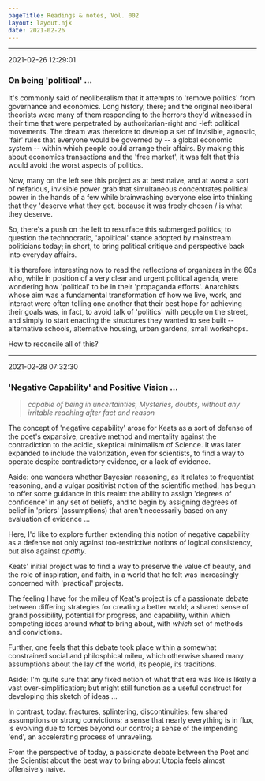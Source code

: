 ```yaml
---
pageTitle: Readings & notes, Vol. 002
layout: layout.njk
date: 2021-02-26
---
```


---
2021-02-26 12:29:01

### On being 'political' ...

It's commonly said of neoliberalism that it attempts to 'remove politics' from governance and economics.  Long history, there; and the original neoliberal theorists were many of them responding to the horrors they'd witnessed in their time that were perpetrated by authoritarian-right and -left political movements.  The dream was therefore to develop a set of invisible, agnostic, 'fair' rules that everyone would be governed by -- a global economic system -- within which people could arrange their affairs.  By making this about economics transactions and the 'free market', it was felt that this would avoid the worst aspects of politics.  

Now, many on the left see this project as at best naive, and at worst a sort of nefarious, invisible power grab that simultaneous concentrates political power in the hands of a few while brainwashing everyone else into thinking that they 'deserve what they get, because it was freely chosen / is what they deserve.

So, there's a push on the left to resurface this submerged politics; to question the technocratic, 'apolitical' stance adopted by mainstream politicians today; in short, to bring political critique and perspective back into everyday affairs.

It is therefore interesting now to read the reflections of organizers in the 60s who, while in position of a very clear and urgent political agenda, were wondering how 'political' to be in their 'propaganda efforts'.  Anarchists whose aim was a fundamental transformation of how we live, work, and interact were often telling one another that their best hope for achieving their goals was, in fact, to avoid talk of 'politics' with people on the street, and simply to start enacting the structures they wanted to see built -- alternative schools, alternative housing, urban gardens, small workshops.  

How to reconcile all of this?

---
2021-02-28 07:32:30

### 'Negative Capability' and Positive Vision ...

>  *capable of being in uncertainties, Mysteries, doubts, without any irritable reaching after fact and reason*

The concept of 'negative capability' arose for Keats as a sort of defense of the poet's expansive, creative method and mentality against the contradiction to the acidic, skeptical minimalism of Science.  It was later expanded to include the valorization, even for scientists, to find a way to operate despite contradictory evidence, or a lack of evidence.

Aside: one wonders whether Bayesian reasoning, as it relates to frequentist reasoning, and a vulgar positivist notion of the scientific method, has begun to offer some guidance in this realm:  the ability to assign 'degrees of confidence' in any set of beliefs, and to begin by assigning degrees of belief in 'priors' (assumptions) that aren't necessarily based on any evaluation of evidence ...

Here, I'd like to explore further extending this notion of negative capability as a defense not only against too-restrictive notions of logical consistency, but also against *apathy*.

Keats' initial project was to find a way to preserve the value of beauty, and the role of inspiration, and faith, in a world that he felt was increasingly concerned with 'practical' projects.  

The feeling I have for the mileu of Keat's project is of a passionate debate between differing strategies for creating a better world; a shared sense of grand possibility, potential for progress, and capability, within which competing ideas around *what* to bring about, with *which* set of methods and convictions. 

Further, one feels that this debate took place within a somewhat constrained social and philosphical mileu, which otherwise shared many assumptions about the lay of the world, its people, its traditions.

Aside: I'm quite sure that any fixed notion of what that era was like is likely a vast over-simplification; but might still function as a useful construct for developing this sketch of ideas ...

In contrast, today:  fractures, splintering, discontinuities; few shared assumptions or strong convictions;  a sense that nearly everything is in flux, is evolving due to forces beyond our control; a sense of the impending 'end', an accelerating process of unraveling.

From the perspective of today, a passionate debate between the Poet and the Scientist about the best way to bring about Utopia feels almost offensively naive.



